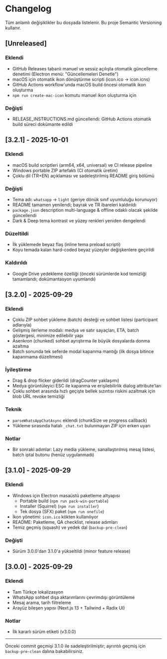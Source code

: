 # Changelog

Tüm anlamlı değişiklikler bu dosyada listelenir. Bu proje Semantic Versioning kullanır.

## [Unreleased]
### Eklendi
- GitHub Releases tabanlı manuel ve sessiz açılışta otomatik güncelleme denetimi (Electron menü: "Güncellemeleri Denetle")
- macOS için otomatik ikon dönüştürme scripti (icon.ico -> icon.icns)
- GitHub Actions workflow'unda macOS build öncesi otomatik ikon oluşturma
- `npm run create-mac-icon` komutu manuel ikon oluşturma için

### Değişti
- RELEASE_INSTRUCTIONS.md güncellendi: GitHub Actions otomatik build süreci dokümante edildi

## [3.2.1] - 2025-10-01
### Eklendi
- macOS build scriptleri (arm64, x64, universal) ve CI release pipeline
- Windows portable ZIP artefaktı (CI otomatik üretim)
- Çoklu dil (TR+EN) açıklaması ve sadeleştirilmiş README giriş bölümü

### Değişti
- Tema adı: `whatsapp` -> `light` (geriye dönük sınıf uyumluluğu korunuyor)
- README tamamen yenilendi; bayrak ve TR ibareleri kaldırıldı
- `package.json` description multi-language & offline odaklı olacak şekilde güncellendi
- Dark & Deep tema kontrast ve yüzey renkleri yeniden dengelendi

### Düzeltildi
- İlk yüklemede beyaz flaş (inline tema preload scripti)
- Koyu temada kalan hard-coded beyaz yüzeyler değişkenlere geçirildi

### Kaldırıldı
- Google Drive yedekleme özelliği (önceki sürümlerde kod temizliği tamamlandı; dokümantasyon uyumlandı)


## [3.2.0] - 2025-09-29
### Eklendi
- Çoklu ZIP sohbet yükleme (batch) desteği ve sohbet listesi (participant adlarıyla)
- Gelişmiş ilerleme modalı: medya ve satır sayaçları, ETA, batch göstergesi, minimize edilebilir yapı
- Asenkron (chunked) sohbet ayrıştırma ile büyük dosyalarda donma azaltma
- Batch sonunda tek seferde modal kapanma mantığı (ilk dosya bitince kapanmama düzeltmesi)

### İyileştirme
- Drag & drop flicker giderildi (dragCounter yaklaşımı)
- Medya görüntüleyici ESC ile kapanma ve erişilebilirlik dialog attribute'ları
- Çoklu sohbet arasında hızlı geçişte bellek sızıntısı riskini azaltmak için blob URL revoke temizliği

### Teknik
- `parseWhatsAppChatAsync` eklendi (chunkSize ve progress callback)
- Yükleme sırasında hatalı `_chat.txt` bulunmayan ZIP için erken uyarı

### Notlar
- Bir sonraki adımlar: Lazy media yükleme, sanallaştırılmış mesaj listesi, batch iptal butonu (henüz uygulanmadı)


## [3.1.0] - 2025-09-29
### Eklendi
- Windows için Electron masaüstü paketleme altyapısı
  - Portable build (`npm run pack-win-portable`)
  - Installer (Squirrel) (`npm run installer`)
  - Tek dosya (SFX) paket (`npm run onefile`)
- İkon yönetimi: `icon.ico` kökten kullanılıyor
- README: Paketleme, QA checklist, release adımları
- Temiz geçmiş (squash) ve yedek dal (`backup-pre-clean`)

### Değişti
- Sürüm 3.0.0'dan 3.1.0'a yükseltildi (minor feature release)

## [3.0.0] - 2025-09-29
### Eklendi
- Tam Türkçe lokalizasyon
- WhatsApp sohbet dışa aktarımlarını çevrimdışı görüntüleme
- Mesaj arama, tarih filtreleme
- Arayüz bileşen yapısı (Next.js 13 + Tailwind + Radix UI)

### Notlar
- İlk kararlı sürüm etiketi (v3.0.0)

---

Önceki commit geçmişi 3.1.0 ile sadeleştirilmiştir; ayrıntılı geçmiş için `backup-pre-clean` dalına bakabilirsiniz.
